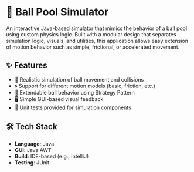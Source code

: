 # 🎱 Ball Pool Simulator

An interactive Java-based simulator that mimics the behavior of a ball pool using custom physics logic. Built with a modular design that separates simulation logic, visuals, and utilities, this application allows easy extension of motion behavior such as simple, frictional, or accelerated movement.

## ✨ Features

- 🎯 Realistic simulation of ball movement and collisions
- 🌀 Support for different motion models (basic, friction, etc.)
- 🔄 Extendable ball behavior using Strategy Pattern
- 🖥 Simple GUI-based visual feedback
- 🧪 Unit tests provided for simulation components

## 🛠 Tech Stack

- **Language**: Java
- **GUI**: Java AWT
- **Build**: IDE-based (e.g., IntelliJ)
- **Testing**: JUnit
